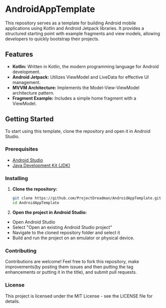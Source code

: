 # AndroidAppTemplate

This repository serves as a template for building Android mobile applications using Kotlin and Android Jetpack libraries. It provides a structured starting point with example fragments and view models, allowing developers to quickly bootstrap their projects.

## Features

- **Kotlin:** Written in Kotlin, the modern programming language for Android development.
- **Android Jetpack:** Utilizes ViewModel and LiveData for effective UI management.
- **MVVM Architecture:** Implements the Model-View-ViewModel architecture pattern.
- **Fragment Example:** Includes a simple home fragment with a ViewModel.

## Getting Started

To start using this template, clone the repository and open it in Android Studio.

### Prerequisites

- [Android Studio](https://developer.android.com/studio)
- [Java Development Kit (JDK)](https://www.oracle.com/java/technologies/javase-jdk11-downloads.html)

### Installing

1. **Clone the repository:**

   ```sh
   git clone https://github.com/ProjectDreadman/AndroidAppTemplate.git
   cd AndroidAppTemplate

2. **Open the project in Android Studio:**

- Open Android Studio
- Select "Open an existing Android Studio project"
- Navigate to the cloned repository folder and select it
- Build and run the project on an emulator or physical device.

### Contributing
Contributions are welcome! Feel free to fork this repository, make improvements(by posting them issues and then putting the tag enhancements or putting it in the title), and submit pull requests.

### License
This project is licensed under the MIT License - see the LICENSE file for details.
